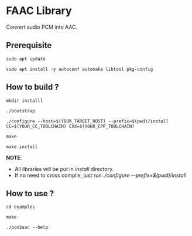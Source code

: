 # FAAC Library

Convert audio PCM into AAC.

## Prerequisite
    sudo apt update

    sudo apt install -y autoconf automake libtool pkg-config

## How to build ?
    mkdir installl

    ./bootstrap

	./configure --host=$(YOUR_TARGET_HOST) --prefix=$(pwd)/install CC=$(YOUR_CC_TOOLCHAIN) CXX=$(YOUR_CPP_TOOLCHAIN)

    make
	
    make install

<b>NOTE</b>: 
- All libraries will be put in <i>install</i> directory.
- If no need to cross compile, just run <i>./configure --prefix=$(pwd)/install</i>

## How to use ?
    cd examples

    make

    ./pcm2aac --help